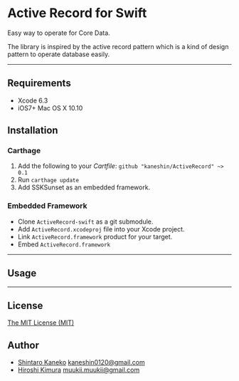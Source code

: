 # Active Record for Swift

Easy way to operate for Core Data.


The library is inspired by the active record pattern which is a kind of design pattern to operate database easily.

----

## Requirements

- Xcode 6.3
- iOS7+ Mac OS X 10.10

## Installation

### Carthage

1. Add the following to your *Cartfile*: `github "kaneshin/ActiveRecord" ~> 0.1`
2. Run `carthage update`
3. Add SSKSunset as an embedded framework.

### Embedded Framework

- Clone `ActiveRecord-swift` as a git submodule.
- Add `ActiveRecord.xcodeproj` file into your Xcode project.
- Link `ActiveRecord.framework` product for your target.
- Embed `ActiveRecord.framework`



----

## Usage


----


## License

[The MIT License (MIT)](http://kaneshin.mit-license.org/)

## Author

- [Shintaro Kaneko](https://github.com/kaneshin) <kaneshin0120@gmail.com>
- [Hiroshi Kimura](https://github.com/muukii0803) <muukii.muukii@gmail.com>

